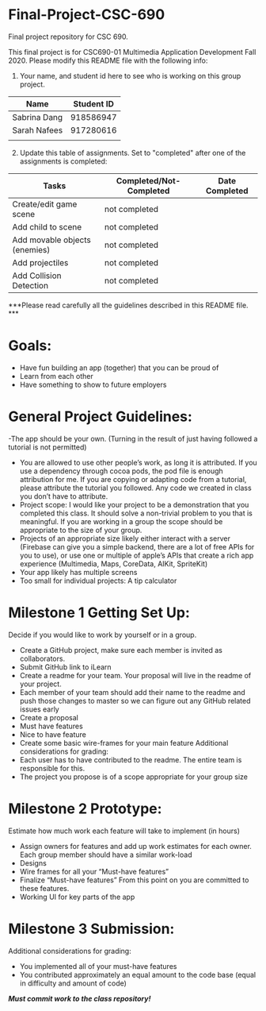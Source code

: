 # Final-Project-CSC-690
Final project repository for CSC 690.

This final project is for CSC690-01 Multimedia Application Development Fall 2020. Please modify this README file with the following info: 

1. Your name, and student id here to see who is working on this group project.


| Name                     |   Student ID  |
| ------------------------ | ------------- |
| Sabrina Dang             |   918586947   |
| Sarah Nafees             |   917280616   |
|                          |               |



2. Update this table of assignments. Set to "completed" after one of the assignments is completed:


| Tasks                         |   Completed/Not-Completed  | Date Completed |
| ----------------------------- | -------------------------- | -------------- |
| Create/edit game scene        |        not completed       |                |
| Add child to scene            |        not completed       |                |
| Add movable objects (enemies) |        not completed       |                |
| Add projectiles               |        not completed       |                |
| Add Collision Detection       |        not completed       |                |


***Please read carefully all the guidelines described in this README file. ***
# Goals:

* Have fun building an app (together) that you can be proud of
* Learn from each other
* Have something to show to future employers

# General Project Guidelines:

-The app should be your own. (Turning in the result of just having followed a tutorial is not
permitted)
- You are allowed to use other people’s work, as long it is attributed. If you use a dependency
through cocoa pods, the pod file is enough attribution for me. If you are copying or adapting
code from a tutorial, please attribute the tutorial you followed. Any code we created in class
you don’t have to attribute.
- Project scope: I would like your project to be a demonstration that you completed this class.
It should solve a non-trivial problem to you that is meaningful. If you are working in a group
the scope should be appropriate to the size of your group.
- Projects of an appropriate size likely either interact with a server (Firebase can give you a
simple backend, there are a lot of free APIs for you to use), or use one or multiple of
apple’s APIs that create a rich app experience (Multimedia, Maps, CoreData, AIKit,
SpriteKit)
- Your app likely has multiple screens
- Too small for individual projects: A tip calculator

# Milestone 1 Getting Set Up:

Decide if you would like to work by yourself or in a group.
- Create a GitHub project, make sure each member is invited as collaborators.
- Submit GitHub link to iLearn
- Create a readme for your team. Your proposal will live in the readme of your project.
- Each member of your team should add their name to the readme and push those changes to
master so we can figure out any GitHub related issues early
- Create a proposal
- Must have features
- Nice to have feature
- Create some basic wire-frames for your main feature
Additional considerations for grading:
- Each user has to have contributed to the readme. The entire team is responsible for this.
- The project you propose is of a scope appropriate for your group size

# Milestone 2 Prototype:
 Estimate how much work each feature will take to implement (in hours)
- Assign owners for features and add up work estimates for each owner. Each group member
should have a similar work-load
- Designs
- Wire frames for all your “Must-have features”
- Finalize “Must-have features”
From this point on you are committed to these features.
- Working UI for key parts of the app

# Milestone 3 Submission:
Additional considerations for grading:
- You implemented all of your must-have features
- You contributed approximately an equal amount to the code base (equal in difficulty and
amount of code)

***Must commit work to the class repository!***




 


